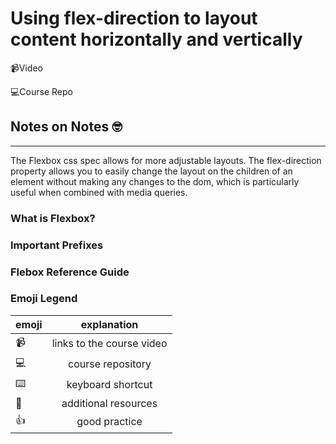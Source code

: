 # Using flex-direction to layout content horizontally and vertically

📹Video

💻Course Repo

## Notes on Notes 🤓
---
The Flexbox css spec allows for more adjustable layouts. The flex-direction property allows you to easily change the layout on the children of an element without making any changes to the dom, which is particularly useful when combined with media queries.

### What is Flexbox?

### Important Prefixes

### Flebox Reference Guide

### Emoji Legend

| emoji| explanation              |
| -----|:------------------------:|
| 📹   | links to the course video|
| 💻   | course repository        |
| ⌨️    | keyboard shortcut        |
| 🤔   | additional resources     |
| 👍   | good practice            |